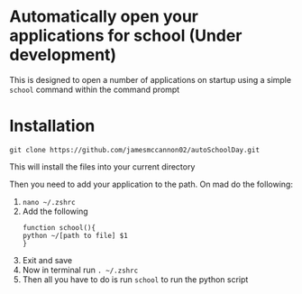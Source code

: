 # Automatically open your applications for school (Under development)

This is designed to open a number of applications on startup using a simple ```school``` command within the command prompt

# Installation

```
git clone https://github.com/jamesmccannon02/autoSchoolDay.git
```

This will install the files into your current directory

Then you need to add your application to the path. On mad do the following:

1. ```nano ~/.zshrc```
2. Add the following
    ```
   function school(){
    python ~/[path to file] $1
    }
    ```
3. Exit and save
4. Now in terminal run ```. ~/.zshrc```
5. Then all you have to do is run ```school``` to run the python script